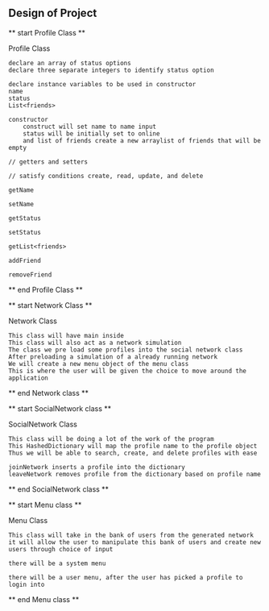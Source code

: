 ## Design of Project

** start Profile Class **

Profile Class

    declare an array of status options
    declare three separate integers to identify status option

    declare instance variables to be used in constructor
    name
    status
    List<friends>

    constructor
        construct will set name to name input
        status will be initially set to online
        and list of friends create a new arraylist of friends that will be empty

    // getters and setters

    // satisfy conditions create, read, update, and delete

    getName

    setName

    getStatus

    setStatus

    getList<friends>

    addFriend

    removeFriend

** end Profile Class **

** start Network Class **

Network Class

    This class will have main inside
    This class will also act as a network simulation
    The class we pre load some profiles into the social network class
    After preloading a simulation of a already running network
    We will create a new menu object of the menu class
    This is where the user will be given the choice to move around the application


** end Network class **


** start SocialNetwork class **

SocialNetwork Class

    This class will be doing a lot of the work of the program
    This HashedDictionary will map the profile name to the profile object
    Thus we will be able to search, create, and delete profiles with ease

    joinNetwork inserts a profile into the dictionary
    leaveNetwork removes profile from the dictionary based on profile name


** end SocialNetwork class **

** start Menu class **

Menu Class

    This class will take in the bank of users from the generated network
    it will allow the user to manipulate this bank of users and create new users through choice of input

    there will be a system menu

    there will be a user menu, after the user has picked a profile to login into


** end Menu class **




